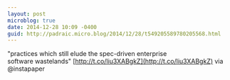 ```yaml
---
layout: post
microblog: true
date: 2014-12-28 10:09 -0400
guid: http://padraic.micro.blog/2014/12/28/t549205589780205568.html
---
```

"practices which still elude the spec-driven enterprise software wastelands" [http://t.co/liu3XABgkZ](http://t.co/liu3XABgkZ) via @instapaper
